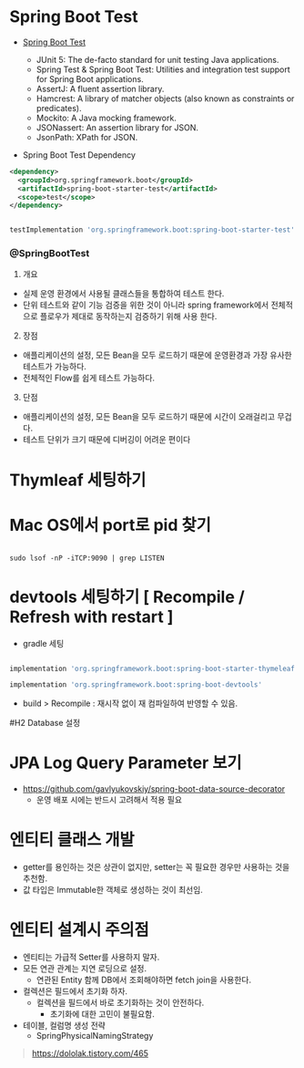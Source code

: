 # Spring Boot Test 

- [Spring Boot Test](https://docs.spring.io/spring-boot/docs/current/reference/html/features.html#features.testing)
  - JUnit 5: The de-facto standard for unit testing Java applications.
  - Spring Test & Spring Boot Test: Utilities and integration test support for Spring Boot applications.
  - AssertJ: A fluent assertion library.
  - Hamcrest: A library of matcher objects (also known as constraints or predicates).
  - Mockito: A Java mocking framework.
  - JSONassert: An assertion library for JSON.
  - JsonPath: XPath for JSON.

- Spring Boot Test Dependency 

```xml
<dependency> 
  <groupId>org.springframework.boot</groupId> 
  <artifactId>spring-boot-starter-test</artifactId> 
  <scope>test</scope>
</dependency>

```

```groovy

testImplementation 'org.springframework.boot:spring-boot-starter-test'

```

### @SpringBootTest

1) 개요
- 실제 운영 환경에서 사용될 클래스들을 통합하여 테스트 한다.
- 단위 테스트와 같이 기능 검증을 위한 것이 아니라 spring framework에서 전체적으로 플로우가 제대로 동작하는지 검증하기 위해 사용 한다.

2) 장점
- 애플리케이션의 설정, 모든 Bean을 모두 로드하기 때문에 운영환경과 가장 유사한 테스트가 가능하다.
- 전체적인 Flow를 쉽게 테스트 가능하다.

3) 단점
- 애플리케이션의 설정, 모든 Bean을 모두 로드하기 때문에 시간이 오래걸리고 무겁다.
- 테스트 단위가 크기 때문에 디버깅이 어려운 편이다


# Thymleaf 세팅하기 


#  Mac OS에서 port로 pid 찾기

```

sudo lsof -nP -iTCP:9090 | grep LISTEN

```

# devtools 세팅하기 [ Recompile / Refresh with restart ]

- gradle 세팅 

```groovy

implementation 'org.springframework.boot:spring-boot-starter-thymeleaf'

implementation 'org.springframework.boot:spring-boot-devtools'

```

- build > Recompile : 재시작 없이 재 컴파일하여 반영할 수 있음. 

#H2 Database 설정

# JPA Log Query Parameter 보기 

- https://github.com/gavlyukovskiy/spring-boot-data-source-decorator
  - 운영 배포 시에는 반드시 고려해서 적용 필요

# 엔티티 클래스 개발
- getter를 용인하는 것은 상관이 없지만, setter는 꼭 필요한 경우만 사용하는 것을 추천함. 
- 값 타입은 Immutable한 객체로 생성하는 것이 최선임.

# 엔티티 설계시 주의점 
- 엔티티는 가급적 Setter를 사용하지 말자. 
- 모든 연관 관계는 지연 로딩으로 설정.
  - 연관된 Entity 함께 DB에서 조회해야하면 fetch join을 사용한다. 
- 컬렉션은 필드에서 초기화 하자. 
  - 컬렉션을 필드에서 바로 초기화하는 것이 안전하다.
    - 초기화에 대한 고민이 불필요함. 
- 테이블, 컬럼명 생성 전략  
  - SpringPhysicalNamingStrategy


> https://dololak.tistory.com/465
